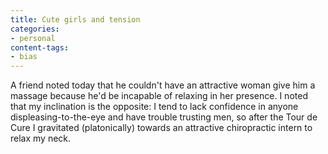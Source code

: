 ```yaml
---
title: Cute girls and tension
categories:
- personal
content-tags:
- bias
---
```


A friend noted today that he couldn't have an attractive woman give him a massage because he'd be incapable of relaxing in her presence.  I noted that my inclination is the opposite: I tend to lack confidence in anyone displeasing-to-the-eye and have trouble trusting men, so after the Tour de Cure I gravitated (platonically) towards an attractive chiropractic intern to relax my neck.
